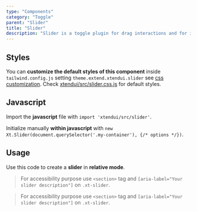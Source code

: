 ```yaml
---
type: "Components"
category: "Toggle"
parent: "Slider"
title: "Slider"
description: "Slider is a toggle plugin for drag interactions and for interfaces that slide on one axis."
---
```


## Styles

You can **customize the default styles of this component** inside `tailwind.config.js` setting `theme.extend.xtendui.slider` see [css customization](/xtendui/components/global/preset#customization). Check [xtendui/src/slider.css.js](https://github.com/xtendui/xtendui/blob/master/src/slider.css.js) for default styles.

## Javascript

Import the **javascript** file with `import 'xtendui/src/slider'`.

Initialize manually **within javascript** with `new Xt.Slider(document.querySelector('.my-container'), {/* options */})`.

## Usage

Use this code to create a **slider** in **relative mode**.

<demo>
  <demoinline src="demos/components/slider/usage-relative">
  </demoinline>
</demo>

> For accessibility purpose use `<section>` tag and `[aria-label="Your slider description"]` on `.xt-slider`.

> For accessibility purpose use `<section>` tag and `[aria-label="Your slider description"]` on `.xt-slider`.

